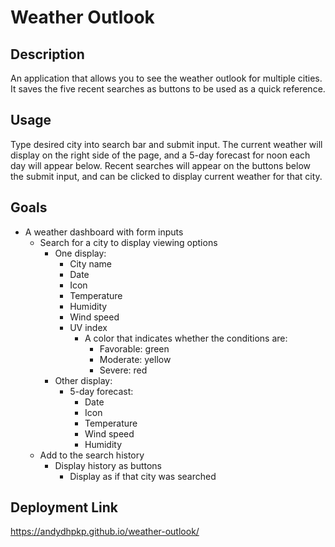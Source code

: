 # Weather Outlook
## Description
An application that allows you to see the weather outlook for multiple cities. It saves the five recent searches as buttons to be used as a quick reference.
## Usage
Type desired city into search bar and submit input. The current weather will display on the right side of the page, and a 5-day forecast for noon each day will appear below. Recent searches will appear on the buttons below the submit input, and can be clicked to display current weather for that city.
## Goals
 - A weather dashboard with form inputs
    - Search for a city to display viewing options
        - One display:
            - City name
            - Date
            - Icon 
            - Temperature
            - Humidity
            - Wind speed
            - UV index
                - A color that indicates whether the conditions are:
                    - Favorable: green
                    - Moderate: yellow
                    - Severe: red
        - Other display:
            - 5-day forecast:
                - Date
                - Icon
                - Temperature
                - Wind speed
                - Humidity
    - Add to the search history
        - Display history as buttons 
            - Display as if that city was searched


## Deployment Link
https://andydhpkp.github.io/weather-outlook/